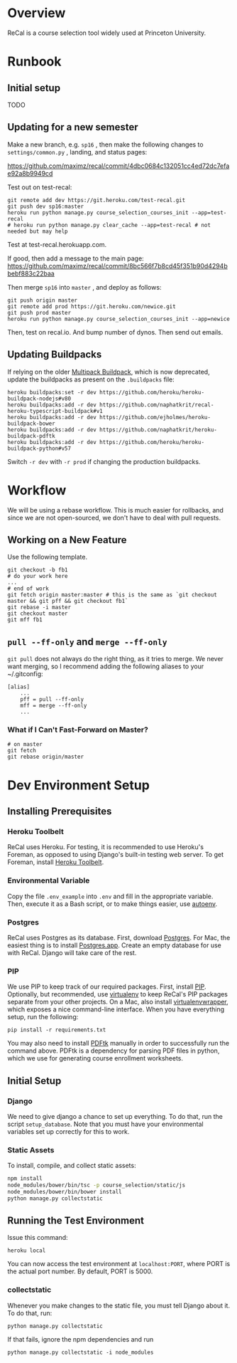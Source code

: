 # Overview

ReCal is a course selection tool widely used at Princeton University.

# Runbook

## Initial setup

TODO

## Updating for a new semester

Make a new branch, e.g. `sp16` , then make the following changes to `settings/common.py` , landing, and status pages:

https://github.com/maximz/recal/commit/4dbc0684c132051cc4ed72dc7efae92a8b9949cd 

Test out on test-recal:


    git remote add dev https://git.heroku.com/test-recal.git
    git push dev sp16:master
    heroku run python manage.py course_selection_courses_init --app=test-recal
    # heroku run python manage.py clear_cache --app=test-recal # not needed but may help

Test at test-recal.herokuapp.com.

If good, then add a message to the main page: https://github.com/maximz/recal/commit/8bc566f7b8cd45f351b90d4294bbebf883c22baa

Then merge `sp16` into `master` , and deploy as follows:


    git push origin master
    git remote add prod https://git.heroku.com/newice.git
    git push prod master
    heroku run python manage.py course_selection_courses_init --app=newice

Then, test on recal.io.
And bump number of dynos.
Then send out emails.

## Updating Buildpacks

If relying on the older [Multipack Buildpack](https://github.com/ddollar/heroku-buildpack-multi), which is now deprecated, update the buildpacks as present on the `.buildpacks` file:


    heroku buildpacks:set -r dev https://github.com/heroku/heroku-buildpack-nodejs#v80
    heroku buildpacks:add -r dev https://github.com/naphatkrit/recal-heroku-typescript-buildpack#v1
    heroku buildpacks:add -r dev https://github.com/ejholmes/heroku-buildpack-bower
    heroku buildpacks:add -r dev https://github.com/naphatkrit/heroku-buildpack-pdftk
    heroku buildpacks:add -r dev https://github.com/heroku/heroku-buildpack-python#v57

Switch `-r dev` with `-r prod` if changing the production buildpacks.

# Workflow
We will be using a rebase workflow. This is much easier for rollbacks, and since we are not open-sourced, we don't have to deal with pull requests.

## Working on a New Feature
Use the following template.
```
git checkout -b fb1
# do your work here
...
# end of work
git fetch origin master:master # this is the same as `git checkout master && git pff && git checkout fb1`
git rebase -i master
git checkout master
git mff fb1
```

## `pull --ff-only` and `merge --ff-only`
`git pull` does not always do the right thing, as it tries to merge. We never want merging, so I recommend adding the following aliases to your ~/.gitconfig:

```
[alias]
    ...
    pff = pull --ff-only
    mff = merge --ff-only
    ...
```

### What if I Can't Fast-Forward on Master?
```
# on master
git fetch
git rebase origin/master
```

# Dev Environment Setup
## Installing Prerequisites
### Heroku Toolbelt
ReCal uses Heroku. For testing, it is recommended to use Heroku's Foreman, as opposed to using Django's built-in testing web server. To get Foreman, install [Heroku Toolbelt](https://toolbelt.heroku.com/).

### Environmental Variable
Copy the file `.env_example` into `.env` and fill in the appropriate variable. Then, execute it as a Bash script, or to make things easier, use [autoenv](https://github.com/kennethreitz/autoenv).

### Postgres
ReCal uses Postgres as its database. First, download [Postgres](http://www.postgresql.org/). For Mac, the easiest thing is to install [Postgres.app](http://postgresapp.com/). Create an empty database for use with ReCal. Django will take care of the rest.

### PIP
We use PIP to keep track of our required packages. First, install [PIP](https://pypi.python.org/pypi/pip). Optionally, but recommended, use [virtualenv](http://docs.python-guide.org/en/latest/dev/virtualenvs/) to keep ReCal's PIP packages separate from your other projects. On a Mac, also install [virtualenvwrapper](https://virtualenvwrapper.readthedocs.org/en/latest/), which exposes a nice command-line interface. When you have everything setup, run the following:

```
pip install -r requirements.txt
```

You may also need to install [PDFtk](https://www.pdflabs.com/tools/pdftk-the-pdf-toolkit/) manually in order to successfully run the command above. PDFtk is a dependency for parsing PDF files in python, which we use for generating course enrollment worksheets.

## Initial Setup
### Django
We need to give django a chance to set up everything. To do that, run the script `setup_database`. Note that you must have your environmental variables set up correctly for this to work.

### Static Assets

To install, compile, and collect static assets:

```bash
npm install
node_modules/bower/bin/tsc -p course_selection/static/js
node_modules/bower/bin/bower install
python manage.py collectstatic
```

## Running the Test Environment
Issue this command:

```
heroku local
```

You can now access the test environment at `localhost:PORT`, where PORT is the actual port number. By default, PORT is 5000.

### collectstatic
Whenever you make changes to the static file, you must tell Django about it. To do that, run:

```
python manage.py collectstatic
```

If that fails, ignore the npm dependencies and run

```
python manage.py collectstatic -i node_modules
```